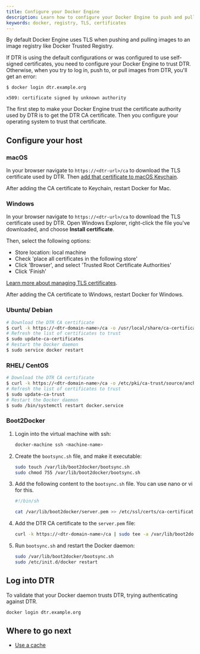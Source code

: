 ```yaml
---
title: Configure your Docker Engine
description: Learn how to configure your Docker Engine to push and pull images from Docker Trusted Registry.
keywords: docker, registry, TLS, certificates
---
```


By default Docker Engine uses TLS when pushing and pulling images to an
image registry like Docker Trusted Registry.

If DTR is using the default configurations or was configured to use self-signed
certificates, you need to configure your Docker Engine to trust DTR. Otherwise,
when you try to log in, push to, or pull images from DTR, you'll get an error:

```none
$ docker login dtr.example.org

x509: certificate signed by unknown authority
```

The first step to make your Docker Engine trust the certificate authority used
by DTR is to get the DTR CA certificate. Then you configure your operating
system to trust that certificate.

## Configure your host

### macOS

In your browser navigate to `https://<dtr-url>/ca` to download the TLS
certificate used by DTR. Then
[add that certificate to macOS Keychain](https://support.apple.com/kb/PH20129).

After adding the CA certificate to Keychain, restart Docker for Mac.

### Windows

In your browser navigate to `https://<dtr-url>/ca` to download the TLS
certificate used by DTR. Open Windows Explorer, right-click the
file you've downloaded, and choose **Install certificate**.

Then, select the following options:

* Store location: local machine
* Check 'place all certificates in the following store'
* Click 'Browser', and select 'Trusted Root Certificate Authorities'
* Click 'Finish'

[Learn more about managing TLS certificates](https://technet.microsoft.com/en-us/library/cc754841(v=ws.11).aspx).

After adding the CA certificate to Windows, restart Docker for Windows.


### Ubuntu/ Debian

```bash
# Download the DTR CA certificate
$ curl -k https://<dtr-domain-name>/ca -o /usr/local/share/ca-certificates/<dtr-domain-name>.crt
# Refresh the list of certificates to trust
$ sudo update-ca-certificates
# Restart the Docker daemon
$ sudo service docker restart
```

### RHEL/ CentOS

```bash
# Download the DTR CA certificate
$ curl -k https://<dtr-domain-name>/ca -o /etc/pki/ca-trust/source/anchors/<dtr-domain-name>.crt
# Refresh the list of certificates to trust
$ sudo update-ca-trust
# Restart the Docker daemon
$ sudo /bin/systemctl restart docker.service
```

### Boot2Docker

1.  Login into the virtual machine with ssh:

    ```bash
    docker-machine ssh <machine-name>
    ```

2.  Create the `bootsync.sh` file, and make it executable:

    ```bash
    sudo touch /var/lib/boot2docker/bootsync.sh
    sudo chmod 755 /var/lib/boot2docker/bootsync.sh
    ```

3.  Add the following content to the `bootsync.sh` file. You can use nano or vi
    for this.

    ```bash
    #!/bin/sh

    cat /var/lib/boot2docker/server.pem >> /etc/ssl/certs/ca-certificates.crt
    ```

4.  Add the DTR CA certificate to the `server.pem` file:

    ```bash
    curl -k https://<dtr-domain-name>/ca | sudo tee -a /var/lib/boot2docker/server.pem
    ```

5.  Run `bootsync.sh` and restart the Docker daemon:

    ```bash
    sudo /var/lib/boot2docker/bootsync.sh
    sudo /etc/init.d/docker restart
    ```

## Log into DTR

To validate that your Docker daemon trusts DTR, trying authenticating against
DTR.

```bash
docker login dtr.example.org
```

## Where to go next

* [Use a cache](use-a-cache.md)
